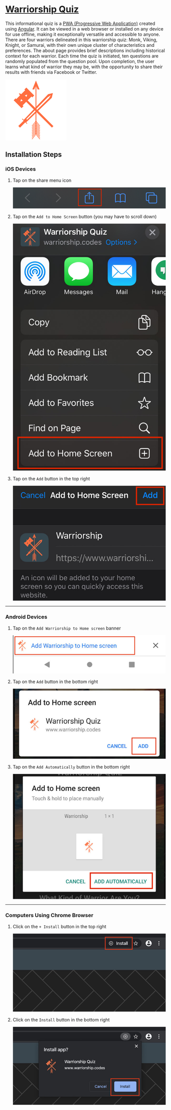 # [Warriorship Quiz](https://jdinovo.github.io/warriorship)

This informational quiz is a [PWA (Progressive Web Application)](https://web.dev/what-are-pwas/) created using [Angular](https://angular.io). It can be viewed in a web browser or installed on any device for use offline, making it exceptionally versatile and accessible to anyone. There are four warriors delineated in this warriorship quiz: Monk, Viking, Knight, or Samurai, with their own unique cluster of characteristics and preferences. The about page provides brief descriptions including historical context for each warrior. Each time the quiz is initiated, ten questions are randomly populated from the question pool. Upon completion, the user learns what kind of warrior they may be, with the opportunity to share their results with friends via Facebook or Twitter. 

![Warrior Logo](src/assets/icons/icon-192x192.png)

## Installation Steps

### iOS Devices

1. Tap on the share menu icon 

   ![Step 1 Image](docs/images/ios_step1.jpg)

2. Tap on the `Add to Home Screen` button (you may have to scroll down)
 
   ![Step 2 Image](docs/images/ios_step2.jpg)

3. Tap on the `Add` button in the top right 

   ![Step 3 Image](docs/images/ios_step3.jpg)

___

### Android Devices

1. Tap on the `Add Warriorship to Home screen` banner 

   ![Step 1 Image](docs/images/android_step1.jpg)

2. Tap on the `Add` button in the bottom right 

   ![Step 2 Image](docs/images/android_step2.jpg)

3. Tap on the `Add Automatically` button in the bottom right 

   ![Step 3 Image](docs/images/android_step3.jpg)

___

### Computers Using Chrome Browser

1. Click on the `+ Install` button in the top right 

   ![Step 1 Image](docs/images/chrome_step1.jpg)

2. Click on the `Install` button in the bottom right 

   ![Step 2 Image](docs/images/chrome_step2.jpg)
